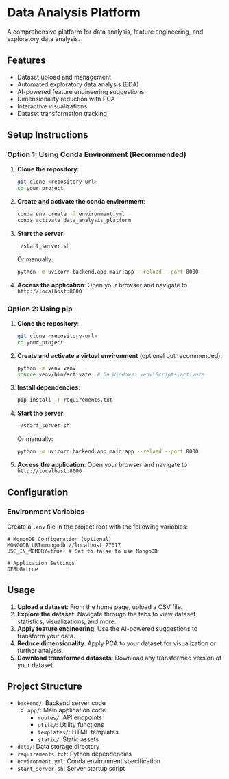 # Data Analysis Platform

A comprehensive platform for data analysis, feature engineering, and exploratory data analysis.

## Features

- Dataset upload and management
- Automated exploratory data analysis (EDA)
- AI-powered feature engineering suggestions
- Dimensionality reduction with PCA
- Interactive visualizations
- Dataset transformation tracking

## Setup Instructions

### Option 1: Using Conda Environment (Recommended)

1. **Clone the repository**:
   ```bash
   git clone <repository-url>
   cd your_project
   ```

2. **Create and activate the conda environment**:
   ```bash
   conda env create -f environment.yml
   conda activate data_analysis_platform
   ```

3. **Start the server**:
   ```bash
   ./start_server.sh
   ```
   Or manually:
   ```bash
   python -m uvicorn backend.app.main:app --reload --port 8000
   ```

4. **Access the application**:
   Open your browser and navigate to `http://localhost:8000`

### Option 2: Using pip

1. **Clone the repository**:
   ```bash
   git clone <repository-url>
   cd your_project
   ```

2. **Create and activate a virtual environment** (optional but recommended):
   ```bash
   python -m venv venv
   source venv/bin/activate  # On Windows: venv\Scripts\activate
   ```

3. **Install dependencies**:
   ```bash
   pip install -r requirements.txt
   ```

4. **Start the server**:
   ```bash
   ./start_server.sh
   ```
   Or manually:
   ```bash
   python -m uvicorn backend.app.main:app --reload --port 8000
   ```

5. **Access the application**:
   Open your browser and navigate to `http://localhost:8000`

## Configuration

### Environment Variables

Create a `.env` file in the project root with the following variables:

```
# MongoDB Configuration (optional)
MONGODB_URI=mongodb://localhost:27017
USE_IN_MEMORY=true  # Set to false to use MongoDB

# Application Settings
DEBUG=true
```

## Usage

1. **Upload a dataset**: From the home page, upload a CSV file.
2. **Explore the dataset**: Navigate through the tabs to view dataset statistics, visualizations, and more.
3. **Apply feature engineering**: Use the AI-powered suggestions to transform your data.
4. **Reduce dimensionality**: Apply PCA to your dataset for visualization or further analysis.
5. **Download transformed datasets**: Download any transformed version of your dataset.

## Project Structure

- `backend/`: Backend server code
  - `app/`: Main application code
    - `routes/`: API endpoints
    - `utils/`: Utility functions
    - `templates/`: HTML templates
    - `static/`: Static assets
- `data/`: Data storage directory
- `requirements.txt`: Python dependencies
- `environment.yml`: Conda environment specification
- `start_server.sh`: Server startup script 